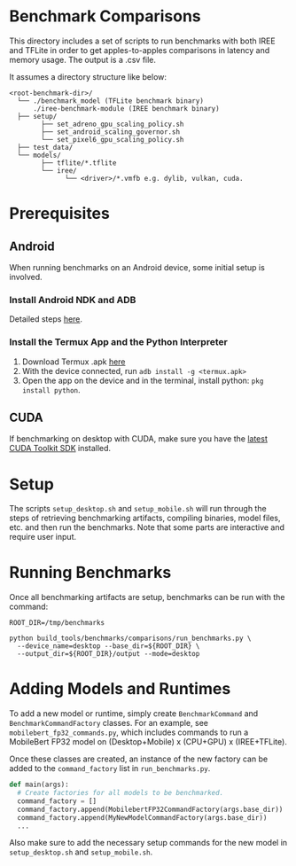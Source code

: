 # Benchmark Comparisons

This directory includes a set of scripts to run benchmarks with both IREE and TFLite in order to get apples-to-apples comparisons in latency and memory usage. The output is a .csv file.

It assumes a directory structure like below:

```text
<root-benchmark-dir>/
  └── ./benchmark_model (TFLite benchmark binary)
      ./iree-benchmark-module (IREE benchmark binary)
  ├── setup/
        ├── set_adreno_gpu_scaling_policy.sh
        ├── set_android_scaling_governor.sh
        └── set_pixel6_gpu_scaling_policy.sh
  ├── test_data/
  └── models/
        ├── tflite/*.tflite
        └── iree/
              └── <driver>/*.vmfb e.g. dylib, vulkan, cuda.
```
# Prerequisites

## Android
When running benchmarks on an Android device, some initial setup is involved.

### Install Android NDK and ADB
Detailed steps [here](https://google.github.io/iree/building-from-source/android/#install-android-ndk-and-adb).

### Install the Termux App and the Python Interpreter
1. Download Termux .apk [here](https://github.com/termux/termux-app/releases/download/v0.118.0/termux-app_v0.118.0+github-debug_arm64-v8a.apk)
2. With the device connected, run `adb install -g <termux.apk>`
3. Open the app on the device and in the terminal, install python: `pkg install python`.

## CUDA

If benchmarking on desktop with CUDA, make sure you have the [latest CUDA Toolkit SDK](https://developer.nvidia.com/cuda-downloads) installed.

# Setup

The scripts `setup_desktop.sh` and `setup_mobile.sh` will run through the steps of retrieving benchmarking artifacts, compiling binaries, model files, etc. and then run the benchmarks. Note that some parts are interactive and require user input.

# Running Benchmarks
Once all benchmarking artifacts are setup, benchmarks can be run with the command:

```commandline
ROOT_DIR=/tmp/benchmarks

python build_tools/benchmarks/comparisons/run_benchmarks.py \
  --device_name=desktop --base_dir=${ROOT_DIR} \
  --output_dir=${ROOT_DIR}/output --mode=desktop
```
# Adding Models and Runtimes
To add a new model or runtime, simply create `BenchmarkCommand` and `BenchmarkCommandFactory` classes. For an example, see `mobilebert_fp32_commands.py`, which includes commands to run a MobileBert FP32 model on (Desktop+Mobile) x (CPU+GPU) x (IREE+TFLite).

Once these classes are created, an instance of the new factory can be added to the `command_factory` list in `run_benchmarks.py`.

```python
def main(args):
  # Create factories for all models to be benchmarked.
  command_factory = []
  command_factory.append(MobilebertFP32CommandFactory(args.base_dir))
  command_factory.append(MyNewModelCommandFactory(args.base_dir))
  ...
```

Also make sure to add the necessary setup commands for the new model in `setup_desktop.sh` and `setup_mobile.sh`.
